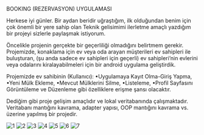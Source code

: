 BOOKING (REZERVASYON) UYGULAMASI

 Herkese iyi günler. Bir aydan beridir uğraştığım, ilk olduğundan benim için çok önemli bir yere sahip olan
 Teknik gelisimimi ilerletme amaçlı yazdığım bir projeyi sizlerle paylaşmak istiyorum.

 Öncelikle projenin gerçekte bir geçerliliği olmadığını belirtmem gerekir. Projemizde, konaklama için ev 
veya oda arayan müşterileri ev sahipleri ile buluşturan, (şu anda sadece ev sahipleri için geçerli) 
ev sahipleri’nin evlerini veya odalarını kiralayabilmeleri için bir android uygulama geliştirdik.

 Projemizde ev sahibinin (Kullanıcı):
•Uygulamaya Kayıt Olma-Giriş Yapma,
•Yeni Mülk Ekleme,
•Mevcut Mülklerini Silme,
•Listeleme,
•Profil Sayfasını Görüntüleme ve Düzenleme gibi özelliklere erişme şansı olacaktır.

 Dediğim gibi proje gelişim amaçlıdır ve lokal veritabanında çalışmaktadır. Veritabanı mantığını kavrama, 
adapter yapısı, OOP mantığını kavrama vs. üzerine yapılmış bir projedir.


![1](https://user-images.githubusercontent.com/70074865/94483154-23842980-01e3-11eb-8f15-b1bedb816247.png)
![2](https://user-images.githubusercontent.com/70074865/94483157-254ded00-01e3-11eb-8d70-099fb829dbcc.png)
![3](https://user-images.githubusercontent.com/70074865/94483161-267f1a00-01e3-11eb-8f4a-e640a3b02ae6.png)
![4](https://user-images.githubusercontent.com/70074865/94483168-2848dd80-01e3-11eb-981b-5293af1dd84c.png)
![5](https://user-images.githubusercontent.com/70074865/94483169-297a0a80-01e3-11eb-8ea7-0c601b4639fb.png)
![6](https://user-images.githubusercontent.com/70074865/94483171-2a12a100-01e3-11eb-8760-72f9ae7fa0c7.png)
![7](https://user-images.githubusercontent.com/70074865/94483173-2b43ce00-01e3-11eb-8449-954475641386.png)

